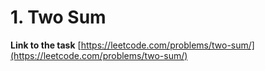 # 1. Two Sum

**Link to the task** [https://leetcode.com/problems/two-sum/](https://leetcode.com/problems/two-sum/)